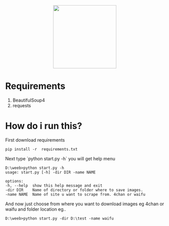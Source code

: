 <div align="center">
  <img src="https://i.waifu.pics/CoHIzDo.jpg" width=200px>
</div>

<div>
  <h1>Requirements</h1>
  <ol>
    <li>BeautifulSoup4</li>
    <li>requests</li>
  </ol>
</div>

  <h1>How do i run this?</h1>
  <p>First download requirements</p>

```
pip install -r  requirements.txt
```

<p>Next type `python start.py -h`  you will get help menu</p>

```
D:\weeb>python start.py -h
usage: start.py [-h] -dir DIR -name NAME

options:
-h, --help  show this help message and exit
-dir DIR    Name of directory or folder where to save images.
-name NAME  Name of site u want to scrape from. 4chan or waifu
```

<p>And now just choose from where you want to download images eg 4chan or waifu and folder location eg..</p>

```
D:\weeb>python start.py -dir D:\test -name waifu
```
